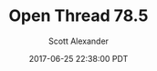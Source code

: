 ---
layout: podcast
title: "Open Thread 78.5"
author: Scott Alexander
description: https://slatestarcodex.com/2017/06/25/open-thread-78-5-2/
date: 2017-06-25 22:38:00 PDT
length: 95236
duration: 24
guid: open-thread-78-5-2
---